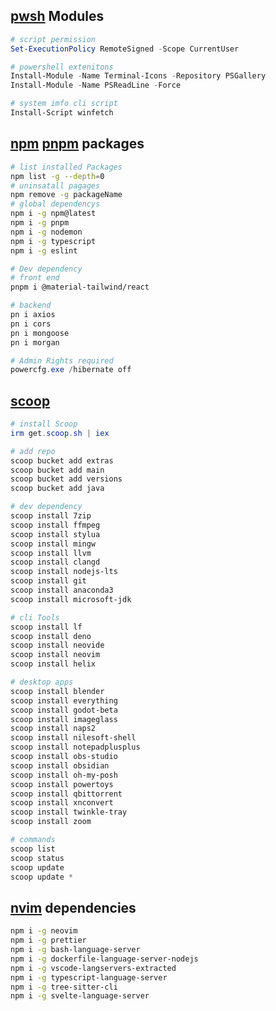 ## [pwsh](https://learn.microsoft.com/en-us/powershell/scripting/install/installing-powershell-on-windows?view=powershell-7.3#winget) Modules

```ps1
# script permission 
Set-ExecutionPolicy RemoteSigned -Scope CurrentUser

# powershell extenitons
Install-Module -Name Terminal-Icons -Repository PSGallery
Install-Module -Name PSReadLine -Force

# system imfo cli script
Install-Script winfetch
```

## [npm](https://www.npmjs.com/) [pnpm](https://pnpm.io/) packages

```bash
# list installed Packages
npm list -g --depth=0
# uninsatall pagages
npm remove -g packageName
# global dependencys
npm i -g npm@latest
npm i -g pnpm
npm i -g nodemon
npm i -g typescript
npm i -g eslint

# Dev dependency 
# front end
pnpm i @material-tailwind/react

# backend
pn i axios
pn i cors
pn i mongoose
pn i morgan
```

```ps1
# Admin Rights required
powercfg.exe /hibernate off
```

## [scoop](https://scoop.sh/)

```ps1
# install Scoop
irm get.scoop.sh | iex

# add repo
scoop bucket add extras
scoop bucket add main
scoop bucket add versions
scoop bucket add java

# dev dependency
scoop install 7zip
scoop install ffmpeg
scoop install stylua
scoop install mingw
scoop install llvm
scoop install clangd
scoop install nodejs-lts
scoop install git
scoop install anaconda3
scoop install microsoft-jdk

# cli Tools
scoop install lf
scoop install deno
scoop install neovide
scoop install neovim
scoop install helix

# desktop apps
scoop install blender
scoop install everything
scoop install godot-beta
scoop install imageglass
scoop install naps2
scoop install nilesoft-shell
scoop install notepadplusplus
scoop install obs-studio
scoop install obsidian
scoop install oh-my-posh
scoop install powertoys
scoop install qbittorrent
scoop install xnconvert
scoop install twinkle-tray
scoop install zoom

# commands
scoop list
scoop status
scoop update
scoop update *
```

## [nvim](https://vimhelp.org/) dependencies

```bash
npm i -g neovim
npm i -g prettier
npm i -g bash-language-server
npm i -g dockerfile-language-server-nodejs
npm i -g vscode-langservers-extracted
npm i -g typescript-language-server
npm i -g tree-sitter-cli
npm i -g svelte-language-server
```
